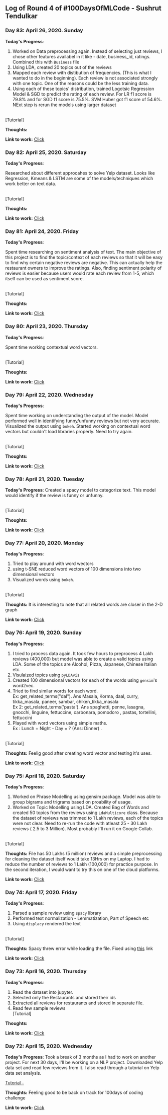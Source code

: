 ## Log of Round 4 of #100DaysOfMLCode - Sushrut Tendulkar


### Day 83: April 26, 2020. Sunday

**Today's Progress**: 

1. Worked on Data preprocessing again. Instead of selecting just reviews, I chose other features availabel in it like - date, business_id, ratings. Combined this with `Business` file
2. Using LDA, created 20 topics out of the reviews
3. Mapped each review with distibution of frequencies. (This is what I wanted to do in the beginning). Each review is not associated strongly with one topic. One of the reasons could be the less training data.
4. Using each of these topics' distribution, trained Logotsic Regression Model & SGD to predict the rating of each review. For LR f1 score is 79.8% and for SGD f1 score is 75.5%. SVM Huber got f1 score of 54.6%. NExt step is rerun the models using larger dataset

<br> [Tutorial] <br>

**Thoughts:** 

**Link to work:** [Click](https://github.com/sushtend/100-days-of-ml-code/commit/89b5aa3bb024ce78da2a210f2281af63711a0218)


### Day 82: April 25, 2020. Saturday

**Today's Progress**: 

Researched about different approcahes to solve Yelp dataset. Looks like Regression, Kmeans & LSTM are some of the models/techniques which work better on text data. 

<br> [Tutorial] <br>

**Thoughts:** 

**Link to work:** [Click]()



### Day 81: April 24, 2020. Friday

**Today's Progress**: 

Spent time researching on sentiment analysis of text. The main objective of this project is to find the topic/context of each reviews so that it will be easy to find why certain negative reviews are negative. This can actually help the restaurant owners to improve the ratings. 
Also, finding sentiment polarity of reviews is easier because users would rate each review from 1-5, which itself can be used as sentiment score. 

<br> [Tutorial] <br>

**Thoughts:** 

**Link to work:** [Click]()



### Day 80: April 23, 2020. Thursday

**Today's Progress**: 

Spent time working contextual word vectors. 

<br> [Tutorial] <br>

**Thoughts:** 

**Link to work:** [Click](https://github.com/sushtend/100-days-of-ml-code/commit/5161ed95ca38505638d816613b58600969574ef0)


### Day 79: April 22, 2020. Wednesday

**Today's Progress**: 

Spent time working on understanding the output of the model.  Model performed well in identifying funny/unfunny reviews but not very accurate. Visualized the output using `bokeh`. 
Started working on contextual word vectors but couldn't load libraries properly. Need to try again. 

<br> [Tutorial] <br>

**Thoughts:** 

**Link to work:** [Click](https://github.com/sushtend/100-days-of-ml-code/commit/34bb77fb6013443c6028cb7bae69dbf6fcb7f3ae)

### Day 78: April 21, 2020. Tuesday

**Today's Progress**: 
Created a spacy model to categorize text. This model would identify if the review is funny or unfunny. 

<br> [Tutorial] <br>

**Thoughts:** 

**Link to work:** [Click](https://github.com/sushtend/100-days-of-ml-code/commit/3f3bf3037a002b9b9390d2a4894fa0e07651e1e4)


### Day 77: April 20, 2020. Monday

**Today's Progress**: 
1. Tried to play around with word wectors
2. using t-SNE reduced word vectors of 100 dimensions into two dimensional vectors
3. Visualized words using `bokeh`. 

<br> [Tutorial] <br>

**Thoughts:** It is interesting to note that all related words are closer in the 2-D graph

**Link to work:** [Click](https://github.com/sushtend/100-days-of-ml-code/commit/9c34695d00192567e8bde22396ebf76916a9be83)


### Day 76: April 19, 2020. Sunday

**Today's Progress**: 
1. I tried to process data again. It took few hours to preprocess 4 Lakh reviews (400,000) but model was able to create a valid topics using LDA. Some of the topics are Alcohol, Pizza, Japanese, Chinese Italian etc. 
2. Visulaized topics using `pyLDAvis`
3. Created 100 dimensional vectors for each of the words using `gensim`'s word2vec.  
4. Tried to find similar words for each word. 
<br>Ex: get_related_terms("dal"). Ans Masala, Korma, daal, curry, tikka_masala, paneer, sambar, chiken_tikka_masala
<br>Ex 2: get_related_terms('pasta'). Ans spaghetti, penne, lasagna, gnocchi, linguine, fettuccine, carbonara, pomodoro         , pastas, tortellini, fettuccini     
4. Played with word vectors using simple maths. 
<br>Ex : Lunch + Night - Day = ? (Ans: Dinner) . 


<br> [Tutorial] <br>

**Thoughts:** Feelig good after creating word vector and testing it's uses.

**Link to work:** [Click](https://github.com/sushtend/100-days-of-ml-code/commit/25c8c2411d6376ffbcd85fe5f2236af0c4242d43)



### Day 75: April 18, 2020. Saturday

**Today's Progress**: 
1. Worked on Phrase Modelling using gensim package. Model was able to group bigrams and trigrams based on proability of usage.
2. Worked on Topic Modelling using LDA. Created Bag of Words and created 50 topics from the reviews using `LdaMulticore` class. Because the dataset of reviews was trimmed to 1 Lakh reviews, each of the topics were not clear. Need to re-run the code with atleast 25 - 30 Lakh reviews ( 2.5 to 3 Million). Most probably I'll run it on Google Collab. 


<br> [Tutorial] <br>

**Thoughts:** File has 50 Lakhs (5 million) reviews and a simple preprocessing for cleaning the dataset itself would take 13Hrs on my Laptop. I had to reduce the number of reviews to 1 Lakh (100,000) for practice purpose. In the second iteration, I would want to try this on one of the cloud platforms. 

**Link to work:** [Click](https://github.com/sushtend/100-days-of-ml-code/commit/86fca709eac035e99234aa7e16e6627b46deff43)


### Day 74: April 17, 2020. Friday

**Today's Progress**: 
1. Parsed a sample review using `spacy` library
2. Performed text normalization -  Lemmatization, Part of Speech etc
3. Using `displacy` rendered the text

<br> [Tutorial] <br>

**Thoughts:** Spacy threw error while loading the file. Fixed using [this](https://github.com/explosion/spaCy/issues/4577) link

**Link to work:** [Click](https://github.com/sushtend/100-days-of-ml-code/commit/0df39468e3abc0ada3fc9b94adb55c296b6b9ade)

### Day 73: April 16, 2020. Thursday

**Today's Progress**: 
1. Read the dataset into jupyter. 
2. Selected only the Restaurants and stored their ids
3. Extracted all reviews for restaurants and stored in separate file.
4. Read few sample reviews
<br> [Tutorial] <br>

**Thoughts:** 

**Link to work:** [Click](https://github.com/sushtend/100-days-of-ml-code/commit/f453362c773beae659d58da09b70349a36af5cad)

### Day 72: April 15, 2020. Wednesday

**Today's Progress**: Took a break of 3 months as I had to work on another project. For next 30 days, I'll be working on a NLP project. Downloaded Yelp data set and read few reviews from it. I also read through a tutorial on Yelp data set analysis. 

[Tutorial - ](https://www.youtube.com/watch?v=6zm9NC9uRkk) <br>

**Thoughts:** Feeling good to be back on track for 100days of coding challenge

**Link to work:** [Click]()
